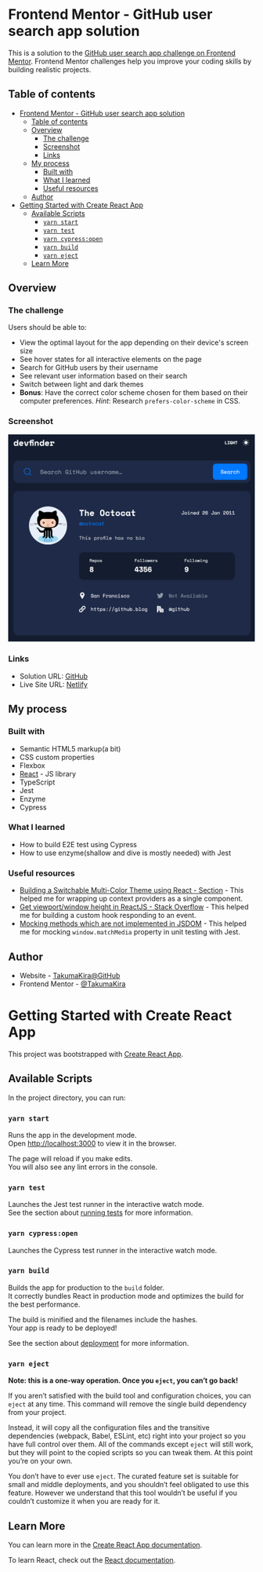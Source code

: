# Frontend Mentor - GitHub user search app solution

This is a solution to the [GitHub user search app challenge on Frontend Mentor](https://www.frontendmentor.io/challenges/github-user-search-app-Q09YOgaH6). Frontend Mentor challenges help you improve your coding skills by building realistic projects. 

## Table of contents

- [Frontend Mentor - GitHub user search app solution](#frontend-mentor---github-user-search-app-solution)
  - [Table of contents](#table-of-contents)
  - [Overview](#overview)
    - [The challenge](#the-challenge)
    - [Screenshot](#screenshot)
    - [Links](#links)
  - [My process](#my-process)
    - [Built with](#built-with)
    - [What I learned](#what-i-learned)
    - [Useful resources](#useful-resources)
  - [Author](#author)
- [Getting Started with Create React App](#getting-started-with-create-react-app)
  - [Available Scripts](#available-scripts)
    - [`yarn start`](#yarn-start)
    - [`yarn test`](#yarn-test)
    - [`yarn cypress:open`](#yarn-cypressopen)
    - [`yarn build`](#yarn-build)
    - [`yarn eject`](#yarn-eject)
  - [Learn More](#learn-more)

## Overview

### The challenge

Users should be able to:

- View the optimal layout for the app depending on their device's screen size
- See hover states for all interactive elements on the page
- Search for GitHub users by their username
- See relevant user information based on their search
- Switch between light and dark themes
- **Bonus**: Have the correct color scheme chosen for them based on their computer preferences. _Hint_: Research `prefers-color-scheme` in CSS.

### Screenshot

![](./screenshot.png)

### Links

- Solution URL: [GitHub](https://github.com/TakumaKira/github-user-search-app)
- Live Site URL: [Netlify](https://gallant-ramanujan-197877.netlify.app/)

## My process

### Built with

- Semantic HTML5 markup(a bit)
- CSS custom properties
- Flexbox
- [React](https://reactjs.org/) - JS library
- TypeScript
- Jest
- Enzyme
- Cypress

### What I learned

- How to build E2E test using Cypress
- How to use enzyme(shallow and dive is mostly needed) with Jest

### Useful resources

- [Building a Switchable Multi-Color Theme using React - Section](https://www.section.io/engineering-education/building-a-switchable-multi-color-theme-with-react/) - This helped me for wrapping up context providers as a single component.
- [Get viewport/window height in ReactJS - Stack Overflow](https://stackoverflow.com/questions/36862334/get-viewport-window-height-in-reactjs) - This helped me for building a custom hook responding to an event.
- [Mocking methods which are not implemented in JSDOM](https://jestjs.io/docs/manual-mocks#mocking-methods-which-are-not-implemented-in-jsdom) - This helped me for mocking `window.matchMedia` property in unit testing with Jest.

## Author

- Website - [TakumaKira@GitHub](https://github.com/TakumaKira)
- Frontend Mentor - [@TakumaKira](https://www.frontendmentor.io/profile/TakumaKira)

# Getting Started with Create React App

This project was bootstrapped with [Create React App](https://github.com/facebook/create-react-app).

## Available Scripts

In the project directory, you can run:

### `yarn start`

Runs the app in the development mode.\
Open [http://localhost:3000](http://localhost:3000) to view it in the browser.

The page will reload if you make edits.\
You will also see any lint errors in the console.

### `yarn test`

Launches the Jest test runner in the interactive watch mode.\
See the section about [running tests](https://facebook.github.io/create-react-app/docs/running-tests) for more information.

### `yarn cypress:open`

Launches the Cypress test runner in the interactive watch mode.

### `yarn build`

Builds the app for production to the `build` folder.\
It correctly bundles React in production mode and optimizes the build for the best performance.

The build is minified and the filenames include the hashes.\
Your app is ready to be deployed!

See the section about [deployment](https://facebook.github.io/create-react-app/docs/deployment) for more information.

### `yarn eject`

**Note: this is a one-way operation. Once you `eject`, you can’t go back!**

If you aren’t satisfied with the build tool and configuration choices, you can `eject` at any time. This command will remove the single build dependency from your project.

Instead, it will copy all the configuration files and the transitive dependencies (webpack, Babel, ESLint, etc) right into your project so you have full control over them. All of the commands except `eject` will still work, but they will point to the copied scripts so you can tweak them. At this point you’re on your own.

You don’t have to ever use `eject`. The curated feature set is suitable for small and middle deployments, and you shouldn’t feel obligated to use this feature. However we understand that this tool wouldn’t be useful if you couldn’t customize it when you are ready for it.

## Learn More

You can learn more in the [Create React App documentation](https://facebook.github.io/create-react-app/docs/getting-started).

To learn React, check out the [React documentation](https://reactjs.org/).
